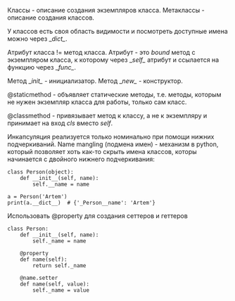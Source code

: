Классы - описание создания экземпляров класса. Метаклассы - описание создания классов.

У классов есть своя область видимости и посмотреть доступные имена можно через \__dict\__. 

Атрибут класса != метод класса. Атрибут - это *bound* метод с экземпляром класса, к которому через \__self\__ атрибут и ссылается на функцию через \__func\__.

Метод \__init\__ - инициализатор. Метод \__new\__ - конструктор. 

@staticmethod - объявляет статические методы, т.е. методы, которым не нужен экземпляр класса для работы, только сам класс.

@classmethod - привязывает метод к классу, а не к экземпляру и принимает на вход *cls* вместо *self*.

Инкапсуляция реализуется только номинально при помощи нижних подчеркиваний. Name mangling (подмена имен) - механизм в python, который позволяет хоть как-то скрыть имена классов, которы начинается с двойного нижнего подчеркивания:
```
class Person(object):
	def __init__(self, name):
		self.__name = name

a = Person('Artem')
print(a.__dict__)  # {'_Person__name': 'Artem'}
```

Использовать @property для создания сеттеров и геттеров
```
class Person:
	def __init__(self, name):
		self._name = name
	
	@property
	def name(self):
		return self._name
	
	@name.setter
	def name(self, value):
		self._name = value
```

